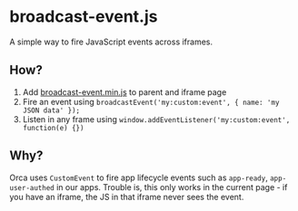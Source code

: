 # broadcast-event.js

A simple way to fire JavaScript events across iframes.

## How?

1. Add [broadcast-event.min.js](dist/broadcast-event.min.js) to parent and iframe page
2. Fire an event using `broadcastEvent('my:custom:event', { name: 'my JSON data' });`
3. Listen in any frame using `window.addEventListener('my:custom:event', function(e) {})`

## Why?

Orca uses `CustomEvent` to fire app lifecycle events such as `app-ready`, `app-user-authed` in our apps. Trouble is, this only works in the current page - if you have an iframe, the JS in that iframe never sees the event.

